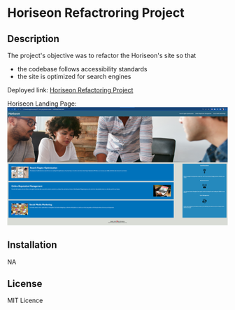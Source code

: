 # Horiseon Refactroring Project

## Description

The project's objective was to refactor the Horiseon's site so that 
* the codebase follows accessibility standards
* the site is optimized for search engines


Deployed link: [Horiseon Refactoring Project](https://github.com/anthonycroft/module-1-challenge)

Horiseon Landing Page: ![Horiseon Home Page](assets/images/Horiseon-homepage.png)


## Installation

NA

## License

MIT Licence
